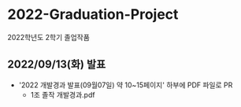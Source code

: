 # 2022-Graduation-Project
2022학년도 2학기 졸업작품


## 2022/09/13(화) 발표 
- '2022 개발경과 발표(09월07일) 약 10~15페이지' 하부에 PDF 파일로 PR
  - 1조 졸작 개발경과.pdf
